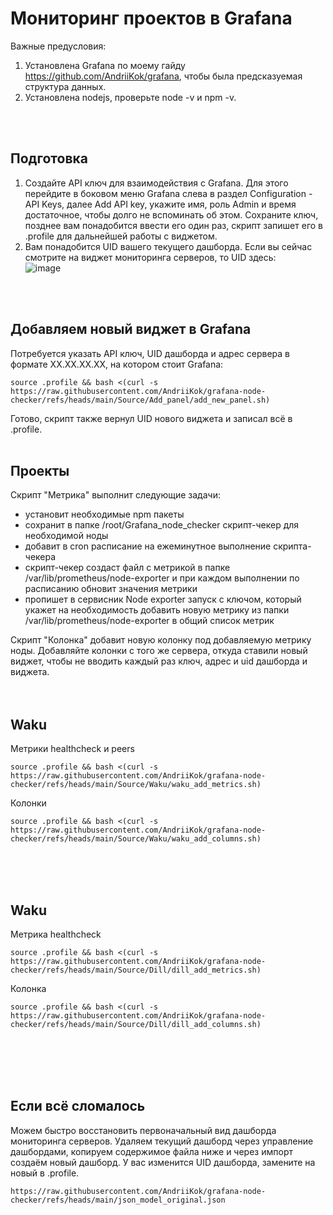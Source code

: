 # Мониторинг проектов в Grafana 

Важные предусловия: 
1. Установлена Grafana по моему гайду https://github.com/AndriiKok/grafana, чтобы была предсказуемая структура данных.
2. Установлена nodejs, проверьте node -v и npm -v.
<br/>
<br/>

## Подготовка
1. Создайте API ключ для взаимодействия с Grafana. Для этого перейдите в боковом меню Grafana слева в раздел Configuration - API Keys, далее Add API key, укажите имя, роль Admin и время достаточное, чтобы долго не вспоминать об этом. Сохраните ключ, позднее вам понадобится ввести его один раз, скрипт запишет его в .profile для дальнейшей работы с виджетом.
2. Вам понадобится UID вашего текущего дашборда. Если вы сейчас смотрите на виджет мониторинга серверов, то UID здесь: <br/>
 ![image](https://github.com/user-attachments/assets/493b0e11-05ba-4593-a6e3-e1b1c408238c)
<br/>
<br/>

## Добавляем новый виджет в Grafana
Потребуется указать API ключ, UID дашборда и адрес сервера в формате XX.XX.XX.XX, на котором стоит Grafana:

	source .profile && bash <(curl -s https://raw.githubusercontent.com/AndriiKok/grafana-node-checker/refs/heads/main/Source/Add_panel/add_new_panel.sh)

Готово, скрипт также вернул UID нового виджета и записал всё в .profile.
<br/>
<br/>

## Проекты
Скрипт "Метрика" выполнит следующие задачи:
- установит необходимые npm пакеты
- сохранит в папке /root/Grafana_node_checker скрипт-чекер для необходимой ноды
- добавит в cron расписание на ежеминутное выполнение скрипта-чекера
- скрипт-чекер создаст файл с метрикой в папке /var/lib/prometheus/node-exporter и при каждом выполнении по расписанию обновит значения метрики
- пропишет в сервисник Node exporter запуск с ключом, который укажет на необходимость добавить новую метрику из папки /var/lib/prometheus/node-exporter в общий список метрик

Скрипт "Колонка" добавит новую колонку под добавляемую метрику ноды. Добавляйте колонки с того же сервера, откуда ставили новый виджет, чтобы не вводить каждый раз ключ, адрес и uid дашборда и виджета.
<br/>
<br/>
<br/>

## Waku
Метрики healthcheck и peers

	source .profile && bash <(curl -s https://raw.githubusercontent.com/AndriiKok/grafana-node-checker/refs/heads/main/Source/Waku/waku_add_metrics.sh)


Колонки 

	source .profile && bash <(curl -s https://raw.githubusercontent.com/AndriiKok/grafana-node-checker/refs/heads/main/Source/Waku/waku_add_columns.sh)
<br/>
<br/>
<br/>

## Waku
Метрика healthcheck

	source .profile && bash <(curl -s https://raw.githubusercontent.com/AndriiKok/grafana-node-checker/refs/heads/main/Source/Dill/dill_add_metrics.sh)


Колонка 

	source .profile && bash <(curl -s https://raw.githubusercontent.com/AndriiKok/grafana-node-checker/refs/heads/main/Source/Dill/dill_add_columns.sh)





<br/>
<br/>
<br/>
<br/>

## Если всё сломалось

Можем быстро восстановить первоначальный вид дашборда мониторинга серверов. Удаляем текущий дашборд через управление дашбордами, копируем содержимое файла ниже и через импорт создаём новый дашборд. У вас изменится UID дашборда, замените на новый в .profile.

 	https://raw.githubusercontent.com/AndriiKok/grafana-node-checker/refs/heads/main/json_model_original.json


